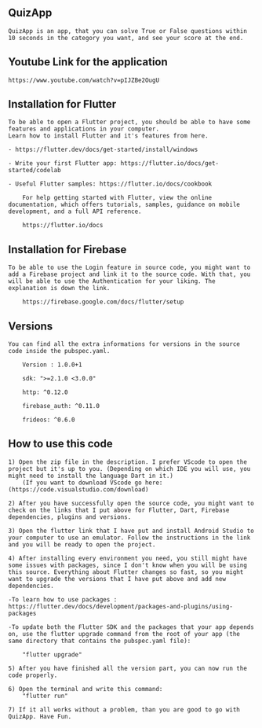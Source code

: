 ## QuizApp

	QuizApp is an app, that you can solve True or False questions within 10 seconds in the category you want, and see your score at the end.

## Youtube Link for the application

	https://www.youtube.com/watch?v=pIJZBe2OugU

## Installation for Flutter

	To be able to open a Flutter project, you should be able to have some features and applications in your computer. 
	Learn how to install Flutter and it's features from here.

	- https://flutter.dev/docs/get-started/install/windows

	- Write your first Flutter app: https://flutter.io/docs/get-started/codelab
	
	- Useful Flutter samples: https://flutter.io/docs/cookbook 

		For help getting started with Flutter, view the online documentation, which offers tutorials, samples, guidance on mobile development, and a full API reference.

		https://flutter.io/docs

## Installation for Firebase

	To be able to use the Login feature in source code, you might want to add a Firebase project and link it to the source code. With that, you will be able to use the Authentication for your liking. The explanation is down the link. 

		https://firebase.google.com/docs/flutter/setup

## Versions 

	You can find all the extra informations for versions in the source code inside the pubspec.yaml.
  
		Version : 1.0.0+1

		sdk: ">=2.1.0 <3.0.0"

		http: ^0.12.0
 
		firebase_auth: ^0.11.0

		frideos: ^0.6.0

## How to use this code

	1) Open the zip file in the description. I prefer VScode to open the project but it's up to you. (Depending on which IDE you will use, you might need to install the language Dart in it.)  
		(If you want to download VScode go here: (https://code.visualstudio.com/download)

	2) After you have successfully open the source code, you might want to check on the links that I put above for Flutter, Dart, Firebase dependencies, plugins and versions.

	3) Open the flutter link that I have put and install Android Studio to your computer to use an emulator. Follow the instructions in the link and you will be ready to open the project. 

	4) After installing every environment you need, you still might have some issues with packages, since I don't know when you will be using this source. Everything about Flutter changes so fast, so you might want to upgrade the versions that I have put above and add new dependencies.

	-To learn how to use packages : https://flutter.dev/docs/development/packages-and-plugins/using-packages

	-To update both the Flutter SDK and the packages that your app depends on, use the flutter upgrade command from the root of your app (the same directory that contains the pubspec.yaml file):

		"flutter upgrade"

	5) After you have finished all the version part, you can now run the code properly. 

	6) Open the terminal and write this command: 
		"flutter run"

	7) If it all works without a problem, than you are good to go with QuizApp. Have Fun.
